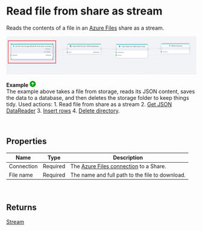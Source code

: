 # Read file from share as stream

Reads the contents of a file in an [Azure Files](https://learn.microsoft.com/en-us/azure/storage/files/storage-files-introduction) share as a stream.

![img](../../../../images/flow/Read-file-from-share-as-stream.png)

**Example** ![img](../../../../images/strz.jpg)  
The example above takes a file from storage, reads its JSON content, saves the data to a database, and then deletes the storage folder to keep things tidy.  Used actions: 1. Read file from share as a stream 2. [Get JSON DataReader](../json/get-json-datareader.md) 3. [Insert rows](../sql-server/insert-data.md) 4. [Delete directory](delete-directory.md).

</br>

## Properties

| Name             | Type      |Description                                             |
|------------------|-----------|--------------------------------------------------------|
| Connection       | Required  | The [Azure Files connection](./connecting-to-azure-files.md) to a Share. |
| File name        | Required  | The name and full path to the file to download. |

<br/>

## Returns

[Stream](https://learn.microsoft.com/en-us/dotnet/api/system.io.stream)